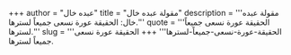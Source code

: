+++
author = "عبده خال"
title = "مقولة عبده خال"
description = '''مقولة عبده خال: الحقيقة عورة نسعى جميعاً لسترها.'''
quote = '''الحقيقة عورة نسعى جميعاً لسترها.'''
slug = '''الحقيقة-عورة-نسعى-جميعاً-لسترها'''
+++
الحقيقة عورة نسعى جميعاً لسترها.
